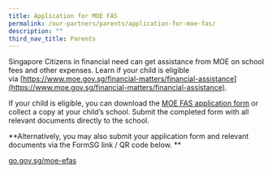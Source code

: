 ```yaml
---
title: Application for MOE FAS
permalink: /our-partners/parents/application-for-moe-fas/
description: ""
third_nav_title: Parents
---
```

Singapore Citizens in financial need can get assistance from MOE on school fees and other expenses. Learn if your child is eligible via [https://www.moe.gov.sg/financial-matters/financial-assistance](https://www.moe.gov.sg/financial-matters/financial-assistance).


If your child is eligible, you can download the [MOE FAS application form](https://woodgrovesec.moe.edu.sg/qql/slot/u609/Useful%20Information/2023%20MOE%20FAS%20Application%20Form%20Sep%202022.pdf) or collect a copy at your child’s school. Submit the completed form with all relevant documents directly to the school.


  

**Alternatively, you may also submit your application form and relevant documents via the FormSG link / QR code below. **
  
[go.gov.sg/moe-efas](https://go.gov.sg/moe-efas)